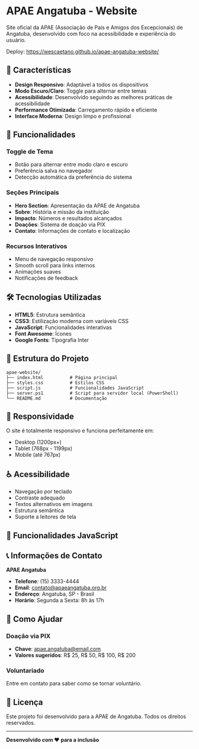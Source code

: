# APAE Angatuba - Website

Site oficial da APAE (Associação de Pais e Amigos dos Excepcionais) de Angatuba, desenvolvido com foco na acessibilidade e experiência do usuário.

Deploy: https://wescaetano.github.io/apae-angatuba-website/


## 🎯 Características

- **Design Responsivo**: Adaptável a todos os dispositivos
- **Modo Escuro/Claro**: Toggle para alternar entre temas
- **Acessibilidade**: Desenvolvido seguindo as melhores práticas de acessibilidade
- **Performance Otimizada**: Carregamento rápido e eficiente
- **Interface Moderna**: Design limpo e profissional

## 🌟 Funcionalidades

### Toggle de Tema
- Botão para alternar entre modo claro e escuro
- Preferência salva no navegador
- Detecção automática da preferência do sistema

### Seções Principais
- **Hero Section**: Apresentação da APAE de Angatuba
- **Sobre**: História e missão da instituição
- **Impacto**: Números e resultados alcançados
- **Doações**: Sistema de doação via PIX
- **Contato**: Informações de contato e localização

### Recursos Interativos
- Menu de navegação responsivo
- Smooth scroll para links internos
- Animações suaves
- Notificações de feedback

## 🛠️ Tecnologias Utilizadas

- **HTML5**: Estrutura semântica
- **CSS3**: Estilização moderna com variáveis CSS
- **JavaScript**: Funcionalidades interativas
- **Font Awesome**: Ícones
- **Google Fonts**: Tipografia Inter

## 📁 Estrutura do Projeto

```
apae-website/
├── index.html          # Página principal
├── styles.css          # Estilos CSS
├── script.js           # Funcionalidades JavaScript
├── server.ps1          # Script para servidor local (PowerShell)
└── README.md           # Documentação
```


## 📱 Responsividade

O site é totalmente responsivo e funciona perfeitamente em:
- Desktop (1200px+)
- Tablet (768px - 1199px)
- Mobile (até 767px)

## ♿ Acessibilidade

- Navegação por teclado
- Contraste adequado
- Textos alternativos em imagens
- Estrutura semântica
- Suporte a leitores de tela

## 🔧 Funcionalidades JavaScript

## 📞 Informações de Contato

**APAE Angatuba**
- **Telefone**: (15) 3333-4444
- **Email**: contato@apaeangatuba.org.br
- **Endereço**: Angatuba, SP - Brasil
- **Horário**: Segunda a Sexta: 8h às 17h

## 🤝 Como Ajudar

### Doação via PIX
- **Chave**: apae.angatuba@email.com
- **Valores sugeridos**: R$ 25, R$ 50, R$ 100, R$ 200

### Voluntariado
Entre em contato para saber como se tornar voluntário.

## 📄 Licença

Este projeto foi desenvolvido para a APAE de Angatuba. Todos os direitos reservados.

---

**Desenvolvido com ❤️ para a inclusão** 

